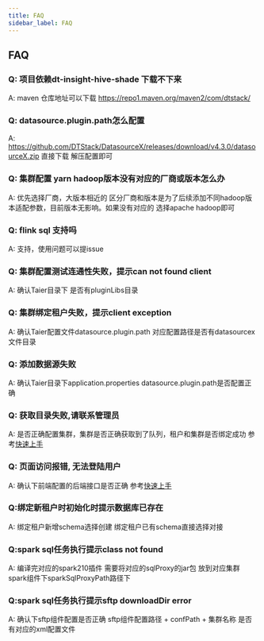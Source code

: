 ```yaml
---
title: FAQ
sidebar_label: FAQ
---
```



## FAQ

### Q: 项目依赖dt-insight-hive-shade 下载不下来
A: maven 仓库地址可以下载 https://repo1.maven.org/maven2/com/dtstack/

### Q: datasource.plugin.path怎么配置
A: https://github.com/DTStack/DatasourceX/releases/download/v4.3.0/datasourceX.zip 直接下载 解压配置即可

### Q: 集群配置 yarn hadoop版本没有对应的厂商或版本怎么办
A: 优先选择厂商，大版本相近的 区分厂商和版本是为了后续添加不同hadoop版本适配参数，目前版本无影响。如果没有对应的 选择apache hadoop即可

### Q: flink sql 支持吗
A: 支持，使用问题可以提issue

### Q: 集群配置测试连通性失败，提示can not found client
A: 确认Taier目录下 是否有pluginLibs目录


### Q: 集群绑定租户失败，提示client exception
A: 确认Taier配置文件datasource.plugin.path 对应配置路径是否有datasourcex文件目录

### Q: 添加数据源失败
A: 确认Taier目录下application.properties datasource.plugin.path是否配置正确

### Q: 获取目录失败,请联系管理员
A: 是否正确配置集群，集群是否正确获取到了队列，租户和集群是否绑定成功 参考[快速上手](./quickstart/start.md)

### Q: 页面访问报错, 无法登陆用户
A: 确认下前端配置的后端接口是否正确 参考[快速上手](./quickstart/deploy/deployment-quick.md)

### Q:绑定新租户时初始化时提示数据库已存在
A: 绑定租户新增schema选择创建 绑定租户已有schema直接选择对接 

### Q:spark sql任务执行提示class not found
A: 编译完对应的spark210插件 需要将对应的sqlProxy的jar包 放到对应集群spark组件下sparkSqlProxyPath路径下

### Q:spark sql任务执行提示sftp downloadDir error
A: 确认下sftp组件配置是否正确 sftp组件配置路径 + confPath + 集群名称 是否有对应的xml配置文件


